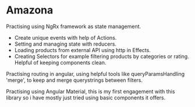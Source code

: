 # Amazona

Practising using NgRx framework as state management.

- Create unique events with help of Actions.
- Setting and managing state with reducers.
- Loading products from external API using http in Effects.
- Creating Selectors for example filtering products by categories or rating. Helpful of keeping components clean.

Practising routing in angular, using helpful tools like queryParamsHandling 'merge', to keep and merge querystrings between filters.

Practising using Angular Material, this is my first engagement with this library so i have mostly just tried using basic components it offers.

